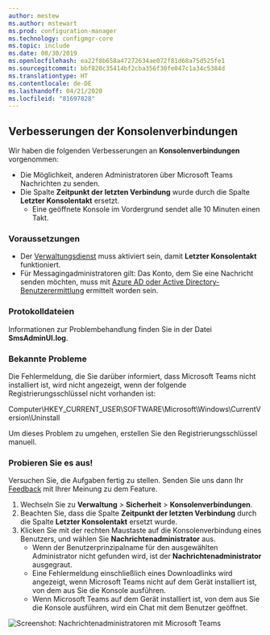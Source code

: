 ```yaml
---
author: mestew
ms.author: mstewart
ms.prod: configuration-manager
ms.technology: configmgr-core
ms.topic: include
ms.date: 08/30/2019
ms.openlocfilehash: ea22f8b658a47272634ae072f81d68a75d525fe1
ms.sourcegitcommit: bbf820c35414bf2cba356f30fe047c1a34c5384d
ms.translationtype: HT
ms.contentlocale: de-DE
ms.lasthandoff: 04/21/2020
ms.locfileid: "81697828"
---
```

## <a name="improvements-to-console-connections"></a>Verbesserungen der Konsolenverbindungen
<!--4923997-->
Wir haben die folgenden Verbesserungen an **Konsolenverbindungen** vorgenommen:

- Die Möglichkeit, anderen Administratoren über Microsoft Teams Nachrichten zu senden.
- Die Spalte **Zeitpunkt der letzten Verbindung** wurde durch die Spalte **Letzter Konsolentakt** ersetzt.
  - Eine geöffnete Konsole im Vordergrund sendet alle 10 Minuten einen Takt.

### <a name="prerequisites"></a>Voraussetzungen

- Der [Verwaltungsdienst](../../../../plan-design/hierarchy/plan-for-the-sms-provider.md#bkmk_admin-service) muss aktiviert sein, damit **Letzter Konsolentakt** funktioniert. 
- Für Messagingadministratoren gilt: Das Konto, dem Sie eine Nachricht senden möchten, muss mit [Azure AD oder Active Directory-Benutzerermittlung](../../../../servers/deploy/configure/about-discovery-methods.md#bkmk_aboutUser) ermittelt worden sein.

### <a name="log-files"></a>Protokolldateien

Informationen zur Problembehandlung finden Sie in der Datei **SmsAdminUI.log**.

### <a name="known-issues"></a>Bekannte Probleme

Die Fehlermeldung, die Sie darüber informiert, dass Microsoft Teams nicht installiert ist, wird nicht angezeigt, wenn der folgende Registrierungsschlüssel nicht vorhanden ist:

Computer\HKEY_CURRENT_USER\SOFTWARE\Microsoft\Windows\CurrentVersion\Uninstall

Um dieses Problem zu umgehen, erstellen Sie den Registrierungsschlüssel manuell.

### <a name="try-it-out"></a>Probieren Sie es aus!

Versuchen Sie, die Aufgaben fertig zu stellen. Senden Sie uns dann Ihr [Feedback](../../../../understand/find-help.md#product-feedback) mit Ihrer Meinung zu dem Feature.

1. Wechseln Sie zu **Verwaltung** > **Sicherheit** > **Konsolenverbindungen**.
1. Beachten Sie, dass die Spalte **Zeitpunkt der letzten Verbindung** durch die Spalte **Letzter Konsolentakt** ersetzt wurde.
1. Klicken Sie mit der rechten Maustaste auf die Konsolenverbindung eines Benutzers, und wählen Sie **Nachrichtenadministrator** aus.
    - Wenn der Benutzerprinzipalname für den ausgewählten Administrator nicht gefunden wird, ist der **Nachrichtenadministrator** ausgegraut.
    - Eine Fehlermeldung einschließlich eines Downloadlinks wird angezeigt, wenn Microsoft Teams nicht auf dem Gerät installiert ist, von dem aus Sie die Konsole ausführen.
    - Wenn Microsoft Teams auf dem Gerät installiert ist, von dem aus Sie die Konsole ausführen, wird ein Chat mit dem Benutzer geöffnet.

![Screenshot: Nachrichtenadministratoren mit Microsoft Teams](../../media/4923997-message-administrator.png)